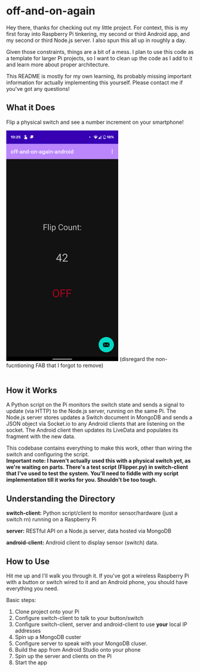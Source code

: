 # off-and-on-again


Hey there, thanks for checking out my little project. For context, this is my first
foray into Raspberry Pi tinkering, my second or third Android app, and my second or
third Node.js server. I also spun this all up in roughly a day.

Given those constraints, things are a bit of a mess. I plan to use this code
as a template for larger Pi projects, so I want to clean up the code as I add to it
and learn more about proper architecture.

This README is mostly for my own learning, its probably missing important information
for actually implementing this yourself. Please contact me if you've got any questions!

## What it Does

Flip a physical switch and see a number increment on your smartphone!

<img src="Screenshot_20210302-102515.png" alt="Screenshot of off-and-on-again App" width="300"/>
(disregard the non-fucntioning FAB that I forgot to remove) <br />
<br />

## How it Works

A Python script on the Pi monitors the switch state and sends a signal to update
(via HTTP) to the Node.js server, running on the same Pi. The Node.js server stores
updates a Switch document in MongoDB and sends a JSON object via Socket.io to any
Android clients that are listening on the socket. The Android client then updates
its LiveData and populates its fragment with the new data.

This codebase contains everything to make this work, other than wiring the switch and
configuring the script. <br />
**Important note: I haven't actually used this with a physical switch yet, as we're waiting
on parts. There's a test script (Flipper.py) in switch-client that I've used to test the 
system. You'll need to fiddle with my script implementation till it works for you. Shouldn't 
be too tough.**

## Understanding the Directory
**switch-client:** Python script/client to monitor sensor/hardware (just a switch rn) running on a Raspberry Pi

**server:** RESTful API on a Node.js server, data hosted via MongoDB

**android-client:** Android client to display sensor (switch) data.

## How to Use

Hit me up and I'll walk you through it. If you've got a wireless Raspberry Pi with a button
or switch wired to it and an Android phone, you should have everything you need.

Basic steps:
1. Clone project onto your Pi
2. Configure switch-client to talk to your button/switch
3. Configure switch-client, server and android-client to use **your** local IP addresses
4. Spin up a MongoDB custer
5. Configure server to speak with your MongoDB cluser.
6. Build the app from Android Studio onto your phone
7. Spin up the server and clients on the Pi
8. Start the app

